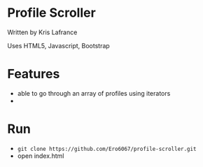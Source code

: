 # Profile Scroller

Written by Kris Lafrance

Uses HTML5, Javascript, Bootstrap

# Features

* able to go through an array of profiles using iterators
* 

# Run

* `git clone https://github.com/Ero6067/profile-scroller.git`
* open index.html
